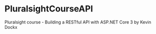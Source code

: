 # PluralsightCourseAPI
 Pluralsight course - Building a RESTful API with ASP.NET Core 3 by Kevin Dockx
